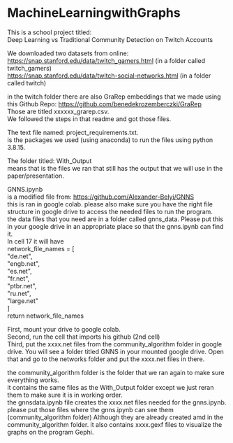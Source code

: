 # MachineLearningwithGraphs  

This is a school project titled:   
Deep Learning vs Traditional Community Detection on Twitch Accounts  

We downloaded two datasets from online:   
https://snap.stanford.edu/data/twitch_gamers.html (in a folder called twitch_gamers)    
https://snap.stanford.edu/data/twitch-social-networks.html (in a folder called twitch)   

in the twitch folder there are also GraRep embeddings that we made using this Github Repo: https://github.com/benedekrozemberczki/GraRep   
Those are titled xxxxxx_grarep.csv.   
We followed the steps in that readme and got those files.   

The text file named: project_requirements.txt.   
is the packages we used (using anaconda) to run the files using python 3.8.15.   

The folder titled: With_Output   
means that is the files we ran that still has the output that we will use in the paper/presentation.   

GNNS.ipynb  
is a modified file from: https://github.com/Alexander-Belyi/GNNS  
this is ran in google colab. please also make sure you have the right file structure in google drive to access the needed files to run the program.   
the data files that you need are in a folder called gnns_data. Please put this in your google drive in an appropriate place so that the gnns.ipynb can find it.  
In cell 17 it will have  
    network_file_names = [  
        "de.net",  
        "engb.net",  
        "es.net",  
        "fr.net",  
        "ptbr.net",  
        "ru.net",  
        "large.net"  
    ]  
    return network_file_names  
      
First, mount your drive to google colab.   
Second, run the cell that imports his github (2nd cell)    
Third, put the xxxx.net files from the community_algorithm folder in google drive. You will see a folder titled GNNS in your mounted google drive. Open that and go to the networks folder and put the xxxx.net files in there.    

the community_algorithm folder is the folder that we ran again to make sure everything works.     
it contains the same files as the With_Output folder except we just reran them to make sure it is in working order.     
the gnnsdata.ipynb file creates the xxxx.net files needed for the gnns.ipynb.   
please put those files where the gnns.ipynb can see them (community_algorithm folder)
Although they are already created amd in the community_algorithm folder. 
it also contains xxxx.gexf files to visualize the graphs on the program Gephi.    
